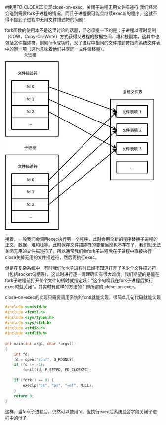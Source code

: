 #使用FD_CLOEXEC实现close-on-exec，关闭子进程无用文件描述符
我们经常会碰到需要fork子进程的情况，而且子进程很可能会继续exec新的程序。这就不得不提到子进程中无用文件描述符的问题！

fork函数的使用本不是这里讨论的话题，但必须提一下的是：子进程以写时复制（COW，Copy-On-Write）方式获得父进程的数据空间、堆和栈副本，这其中也包括文件描述符。刚刚fork成功时，父子进程中相同的文件描述符指向系统文件表中的同一项（这也意味着他们共享同一文件偏移量）。
![images/coe.gif](images/coe.gif)

接着，一般我们会调用exec执行另一个程序，此时会用全新的程序替换子进程的正文，数据，堆和栈等。此时保存文件描述符的变量当然也不存在了，我们就无法关闭无用的文件描述符了。所以通常我们会fork子进程后在子进程中直接执行close关掉无用的文件描述符，然后再执行exec。

但是在复杂系统中，有时我们fork子进程时已经不知道打开了多少个文件描述符（包括socket句柄等），这此时进行逐一清理确实有很大难度。我们期望的是能在fork子进程前打开某个文件句柄时就指定好：“这个句柄我在fork子进程后执行exec时就关闭”。其实时有这样的方法的：即所谓的 close-on-exec。

close-on-exec的实现只需要调用系统的fcntl就能实现，很简单几句代码就能实现
```c
#include <unistd.h>
#include <fcntl.h>
#include <sys/types.h>
#include <sys/stat.h>
#include <stdio.h>
#include <stdlib.h>

int main(int argc, char *argv[])
{
	int fd;
	fd = open("conf", O_RDONLY);
	if (fd != -1);
		fcntl(fd, F_SETFD, FD_CLOEXEC);
	
	if (fork() == 0) {
		execlp("ps", "ps", "-ef", NULL);
	}
	return 0;
}
```
这样，当fork子进程后，仍然可以使用fd。但执行exec后系统就会字段关闭子进程中的fd了
